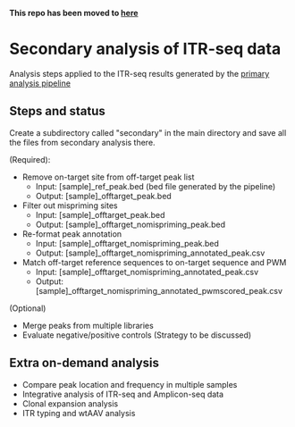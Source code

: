 **This repo has been moved to [here](https://github.com/gemmabiotx/ITRseq_Secondary_Public)**

# Secondary analysis of ITR-seq data

Analysis steps applied to the ITR-seq results generated by the [primary analysis pipeline](https://github.com/Penn-GTP/ITR_Seq2_public)

## Steps and status

Create a subdirectory called "secondary" in the main directory and save all the files from secondary analysis there. 

  (Required):
  - Remove on-target site from off-target peak list
    - Input: [sample]_ref_peak.bed (bed file generated by the pipeline)
    - Output: [sample]_offtarget_peak.bed
  - Filter out mispriming sites
    - Input: [sample]_offtarget_peak.bed
    - Output: [sample]_offtarget_nomispriming_peak.bed
  - Re-format peak annotation
    - Input: [sample]_offtarget_nomispriming_peak.bed
    - Output: [sample]_offtarget_nomispriming_annotated_peak.csv
  - Match off-target reference sequences to on-target sequence and PWM
    - Input: [sample]_offtarget_nomispriming_annotated_peak.csv
    - Output: [sample]_offtarget_nomispriming_annotated_pwmscored_peak.csv
   
  (Optional)
  - Merge peaks from multiple libraries
  - Evaluate negative/positive controls (Strategy to be discussed)
 
## Extra on-demand analysis

  - Compare peak location and frequency in multiple samples
  - Integrative analysis of ITR-seq and Amplicon-seq data
  - Clonal expansion analysis
  - ITR typing and wtAAV analysis
